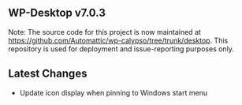 ## WP-Desktop v7.0.3

Note: The source code for this project is now maintained at https://github.com/Automattic/wp-calypso/tree/trunk/desktop. This repository is used for deployment and issue-reporting purposes only.

## Latest Changes

* Update icon display when pinning to Windows start menu

